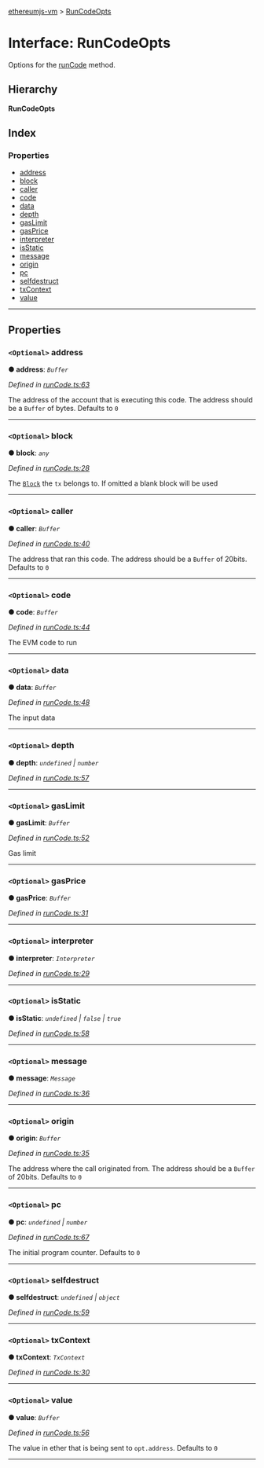 [ethereumjs-vm](../README.md) > [RunCodeOpts](../interfaces/runcodeopts.md)

# Interface: RunCodeOpts

Options for the [runCode](../classes/vm.md#runcode) method.

## Hierarchy

**RunCodeOpts**

## Index

### Properties

* [address](runcodeopts.md#address)
* [block](runcodeopts.md#block)
* [caller](runcodeopts.md#caller)
* [code](runcodeopts.md#code)
* [data](runcodeopts.md#data)
* [depth](runcodeopts.md#depth)
* [gasLimit](runcodeopts.md#gaslimit)
* [gasPrice](runcodeopts.md#gasprice)
* [interpreter](runcodeopts.md#interpreter)
* [isStatic](runcodeopts.md#isstatic)
* [message](runcodeopts.md#message)
* [origin](runcodeopts.md#origin)
* [pc](runcodeopts.md#pc)
* [selfdestruct](runcodeopts.md#selfdestruct)
* [txContext](runcodeopts.md#txcontext)
* [value](runcodeopts.md#value)

---

## Properties

<a id="address"></a>

### `<Optional>` address

**● address**: *`Buffer`*

*Defined in [runCode.ts:63](https://github.com/ethereumjs/ethereumjs-vm/blob/5938d6a/lib/runCode.ts#L63)*

The address of the account that is executing this code. The address should be a `Buffer` of bytes. Defaults to `0`

___
<a id="block"></a>

### `<Optional>` block

**● block**: *`any`*

*Defined in [runCode.ts:28](https://github.com/ethereumjs/ethereumjs-vm/blob/5938d6a/lib/runCode.ts#L28)*

The [`Block`](https://github.com/ethereumjs/ethereumjs-block) the `tx` belongs to. If omitted a blank block will be used

___
<a id="caller"></a>

### `<Optional>` caller

**● caller**: *`Buffer`*

*Defined in [runCode.ts:40](https://github.com/ethereumjs/ethereumjs-vm/blob/5938d6a/lib/runCode.ts#L40)*

The address that ran this code. The address should be a `Buffer` of 20bits. Defaults to `0`

___
<a id="code"></a>

### `<Optional>` code

**● code**: *`Buffer`*

*Defined in [runCode.ts:44](https://github.com/ethereumjs/ethereumjs-vm/blob/5938d6a/lib/runCode.ts#L44)*

The EVM code to run

___
<a id="data"></a>

### `<Optional>` data

**● data**: *`Buffer`*

*Defined in [runCode.ts:48](https://github.com/ethereumjs/ethereumjs-vm/blob/5938d6a/lib/runCode.ts#L48)*

The input data

___
<a id="depth"></a>

### `<Optional>` depth

**● depth**: *`undefined` \| `number`*

*Defined in [runCode.ts:57](https://github.com/ethereumjs/ethereumjs-vm/blob/5938d6a/lib/runCode.ts#L57)*

___
<a id="gaslimit"></a>

### `<Optional>` gasLimit

**● gasLimit**: *`Buffer`*

*Defined in [runCode.ts:52](https://github.com/ethereumjs/ethereumjs-vm/blob/5938d6a/lib/runCode.ts#L52)*

Gas limit

___
<a id="gasprice"></a>

### `<Optional>` gasPrice

**● gasPrice**: *`Buffer`*

*Defined in [runCode.ts:31](https://github.com/ethereumjs/ethereumjs-vm/blob/5938d6a/lib/runCode.ts#L31)*

___
<a id="interpreter"></a>

### `<Optional>` interpreter

**● interpreter**: *`Interpreter`*

*Defined in [runCode.ts:29](https://github.com/ethereumjs/ethereumjs-vm/blob/5938d6a/lib/runCode.ts#L29)*

___
<a id="isstatic"></a>

### `<Optional>` isStatic

**● isStatic**: *`undefined` \| `false` \| `true`*

*Defined in [runCode.ts:58](https://github.com/ethereumjs/ethereumjs-vm/blob/5938d6a/lib/runCode.ts#L58)*

___
<a id="message"></a>

### `<Optional>` message

**● message**: *`Message`*

*Defined in [runCode.ts:36](https://github.com/ethereumjs/ethereumjs-vm/blob/5938d6a/lib/runCode.ts#L36)*

___
<a id="origin"></a>

### `<Optional>` origin

**● origin**: *`Buffer`*

*Defined in [runCode.ts:35](https://github.com/ethereumjs/ethereumjs-vm/blob/5938d6a/lib/runCode.ts#L35)*

The address where the call originated from. The address should be a `Buffer` of 20bits. Defaults to `0`

___
<a id="pc"></a>

### `<Optional>` pc

**● pc**: *`undefined` \| `number`*

*Defined in [runCode.ts:67](https://github.com/ethereumjs/ethereumjs-vm/blob/5938d6a/lib/runCode.ts#L67)*

The initial program counter. Defaults to `0`

___
<a id="selfdestruct"></a>

### `<Optional>` selfdestruct

**● selfdestruct**: *`undefined` \| `object`*

*Defined in [runCode.ts:59](https://github.com/ethereumjs/ethereumjs-vm/blob/5938d6a/lib/runCode.ts#L59)*

___
<a id="txcontext"></a>

### `<Optional>` txContext

**● txContext**: *`TxContext`*

*Defined in [runCode.ts:30](https://github.com/ethereumjs/ethereumjs-vm/blob/5938d6a/lib/runCode.ts#L30)*

___
<a id="value"></a>

### `<Optional>` value

**● value**: *`Buffer`*

*Defined in [runCode.ts:56](https://github.com/ethereumjs/ethereumjs-vm/blob/5938d6a/lib/runCode.ts#L56)*

The value in ether that is being sent to `opt.address`. Defaults to `0`

___


